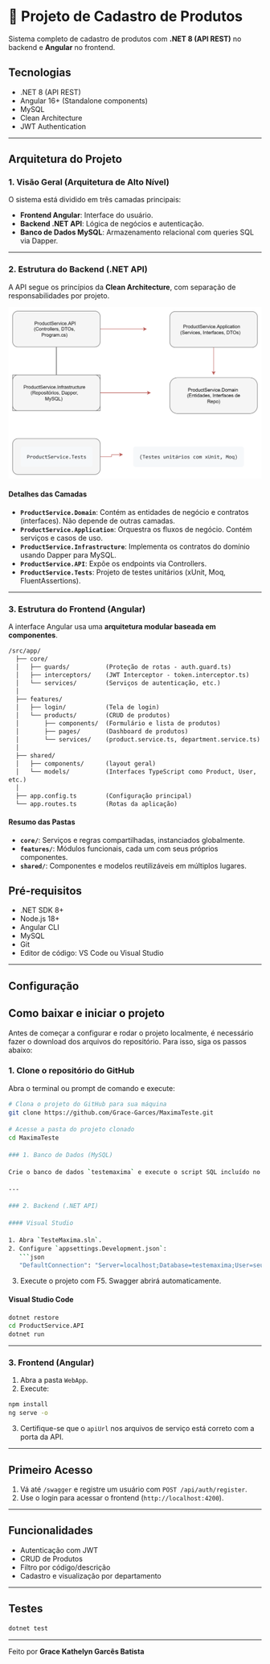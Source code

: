 
# 🛒 Projeto de Cadastro de Produtos

Sistema completo de cadastro de produtos com **.NET 8 (API REST)** no backend e **Angular** no frontend.


##  Tecnologias

- .NET 8 (API REST)
- Angular 16+ (Standalone components)
- MySQL
- Clean Architecture
- JWT Authentication

---

##  Arquitetura do Projeto

### 1. Visão Geral (Arquitetura de Alto Nível)

O sistema está dividido em três camadas principais:

- **Frontend Angular**: Interface do usuário.
- **Backend .NET API**: Lógica de negócios e autenticação.
- **Banco de Dados MySQL**: Armazenamento relacional com queries SQL via Dapper.

---

### 2. Estrutura do Backend (.NET API)

A API segue os princípios da **Clean Architecture**, com separação de responsabilidades por projeto.


![Diagrama Arquitetural](./Diagrama.png)


####  Detalhes das Camadas

- **`ProductService.Domain`**: Contém as entidades de negócio e contratos (interfaces). Não depende de outras camadas.
- **`ProductService.Application`**: Orquestra os fluxos de negócio. Contém serviços e casos de uso.
- **`ProductService.Infrastructure`**: Implementa os contratos do domínio usando Dapper para MySQL.
- **`ProductService.API`**: Expõe os endpoints via Controllers.
- **`ProductService.Tests`**: Projeto de testes unitários (xUnit, Moq, FluentAssertions).

---

### 3. Estrutura do Frontend (Angular)

A interface Angular usa uma **arquitetura modular baseada em componentes**.

```
/src/app/
  ├── core/
  │   ├── guards/          (Proteção de rotas - auth.guard.ts)
  │   ├── interceptors/    (JWT Interceptor - token.interceptor.ts)
  │   └── services/        (Serviços de autenticação, etc.)
  │
  ├── features/
  │   ├── login/           (Tela de login)
  │   └── products/        (CRUD de produtos)
  │       ├── components/  (Formulário e lista de produtos)
  │       ├── pages/       (Dashboard de produtos)
  │       └── services/    (product.service.ts, department.service.ts)
  │
  ├── shared/
  │   ├── components/      (layout geral)
  │   └── models/          (Interfaces TypeScript como Product, User, etc.)
  │
  ├── app.config.ts        (Configuração principal)
  └── app.routes.ts        (Rotas da aplicação)
```

####  Resumo das Pastas

- **`core/`**: Serviços e regras compartilhadas, instanciados globalmente.
- **`features/`**: Módulos funcionais, cada um com seus próprios componentes.
- **`shared/`**: Componentes e modelos reutilizáveis em múltiplos lugares.

##  Pré-requisitos

- .NET SDK 8+
- Node.js 18+
- Angular CLI
- MySQL
- Git
- Editor de código: VS Code ou Visual Studio

---

##  Configuração

##  Como baixar e iniciar o projeto

Antes de começar a configurar e rodar o projeto localmente, é necessário fazer o download dos arquivos do repositório. Para isso, siga os passos abaixo:

###  1. Clone o repositório do GitHub

Abra o terminal ou prompt de comando e execute:

```bash
# Clona o projeto do GitHub para sua máquina
git clone https://github.com/Grace-Garces/MaximaTeste.git

# Acesse a pasta do projeto clonado
cd MaximaTeste

### 1. Banco de Dados (MySQL)

Crie o banco de dados `testemaxima` e execute o script SQL incluído no projeto (`script.sql`).

---

### 2. Backend (.NET API)

#### Visual Studio

1. Abra `TesteMaxima.sln`.
2. Configure `appsettings.Development.json`:
   ```json
   "DefaultConnection": "Server=localhost;Database=testemaxima;User=seuUser;Password=senha;",
   ```
3. Execute o projeto com F5. Swagger abrirá automaticamente.

#### Visual Studio Code

```bash
dotnet restore
cd ProductService.API
dotnet run
```

---

### 3. Frontend (Angular)

1. Abra a pasta `WebApp`.
2. Execute:

```bash
npm install
ng serve -o
```

3. Certifique-se que o `apiUrl` nos arquivos de serviço está correto com a porta da API.

---

##  Primeiro Acesso

1. Vá até `/swagger` e registre um usuário com `POST /api/auth/register`.
2. Use o login para acessar o frontend (`http://localhost:4200`).

---

##  Funcionalidades

- Autenticação com JWT
- CRUD de Produtos
- Filtro por código/descrição
- Cadastro e visualização por departamento

---

##  Testes

```bash
dotnet test
```

---


Feito por **Grace Kathelyn Garcês Batista** 
